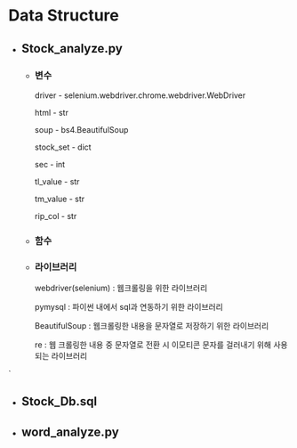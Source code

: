 
# Data Structure



+ ## Stock_analyze.py
  - ### 변수
    driver - selenium.webdriver.chrome.webdriver.WebDriver
    
    html - str
    
    soup - bs4.BeautifulSoup
    
    stock_set - dict
    
    sec - int
    
    tl_value - str
    
    tm_value - str
    
    rip_col - str
    
  - ### 함수
  
  
  
  - ### 라이브러리
   
    webdriver(selenium) : 웹크롤링을 위한 라이브러리
    
    pymysql : 파이썬 내에서 sql과 연동하기 위한 라이브러리
    
    BeautifulSoup : 웹크롤링한 내용을 문자열로 저장하기 위한 라이브러리
    
    re : 웹 크롤링한 내용 중 문자열로 전환 시 이모티콘 문자를 걸러내기 위해 사용되는 라이브러리



`

+ ## Stock_Db.sql



+ ## word_analyze.py
